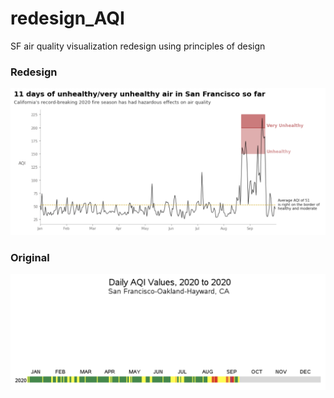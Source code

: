 # redesign_AQI
SF air quality visualization redesign using principles of design

### Redesign
![](/images/AQI.png)

### Original      
![](/images/Original_AQI.png)





